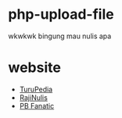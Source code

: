 # php-upload-file
wkwkwk bingung mau nulis apa

# website
- [TuruPedia](https://www.turupedia.com)
- [RajiNulis](https://www.rajinulis.my.id)
- [PB Fanatic](https://pb-fanatic.com)
